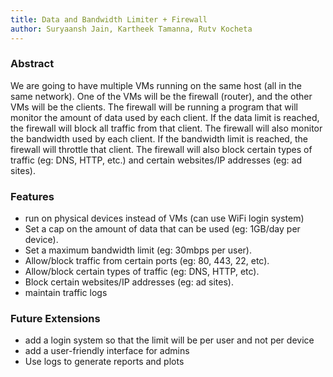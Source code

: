 ```yaml
---
title: Data and Bandwidth Limiter + Firewall 
author: Suryaansh Jain, Kartheek Tamanna, Rutv Kocheta
---
```


### Abstract

We are going to have multiple VMs running on the same host (all in the same network). One of the VMs will be the firewall (router), and the other VMs will be the clients. The firewall will be running a program that will monitor the amount of data used by each client. If the data limit is reached, the firewall will block all traffic from that client. The firewall will also monitor the bandwidth used by each client. If the bandwidth limit is reached, the firewall will throttle that client. The firewall will also block certain types of traffic (eg: DNS, HTTP, etc.) and certain websites/IP addresses (eg: ad sites).

### Features

- run on physical devices instead of VMs (can use WiFi login system)
- Set a cap on the amount of data that can be used (eg: 1GB/day per device).
- Set a maximum bandwidth limit (eg: 30mbps per user).
- Allow/block traffic from certain ports (eg: 80, 443, 22, etc).
- Allow/block certain types of traffic (eg: DNS, HTTP, etc).
- Block certain websites/IP addresses (eg: ad sites).
- maintain traffic logs

### Future Extensions

- add a login system so that the limit will be per user and not per device
- add a user-friendly interface for admins
- Use logs to generate reports and plots